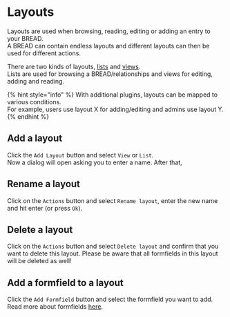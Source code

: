 # Layouts

Layouts are used when browsing, reading, editing or adding an entry to your BREAD.  
A BREAD can contain endless layouts and different layouts can then be used for different actions.

There are two kinds of layouts, [lists](lists.md) and [views](views.md).  
Lists are used for browsing a BREAD/relationships and views for editing, adding and reading.

{% hint style="info" %}
With additional plugins, layouts can be mapped to various conditions.  
For example, users use layout X for adding/editing and admins use layout Y.
{% endhint %}

## Add a layout

Click the `Add Layout` button and select `View` or `List`.  
Now a dialog will open asking you to enter a name. 
After that, 

## Rename a layout

Click on the `Actions` button and select `Rename layout`, enter the new name and hit enter (or press `Ok`).

## Delete a layout

Click on the `Actions` button and select `Delete layout` and confirm that you want to delete this layout. 
Please be aware that all formfields in this layout will be deleted as well!

## Add a formfield to a layout

Click the `Add Formfield` button and select the formfield you want to add. 
Read more about formfields [here](../formfields/introduction.md).